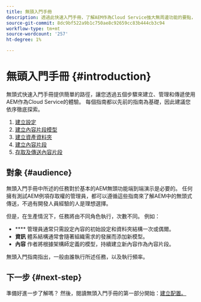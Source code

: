 ```yaml
---
title: 無頭入門手冊
description: 透過此快速入門手冊，了解AEM作為Cloud Service強大無周邊功能的要點，例如內容模型、內容片段和GraphQL API。
source-git-commit: 8dc9bf522a9b1c750ae8c92659cc83b444cb3c94
workflow-type: tm+mt
source-wordcount: '257'
ht-degree: 1%

---
```



# 無頭入門手冊 {#introduction}

無頭式快速入門手冊提供簡單的路徑，讓您透過五個步驟來建立、管理和傳遞使用AEM作為Cloud Service的體驗。 每個指南都以先前的指南為基礎，因此建議您依序徹底探索。

1. [建立設定](create-configuration.md)
1. [建立內容片段模型](create-content-model.md)
1. [建立資產資料夾](create-assets-folder.md)
1. [建立內容片段](create-content-fragment.md)
1. [存取及傳送內容片段](create-api-request.md)

## 對象 {#audience}

無頭入門手冊中所述的任務對於基本的AEM無頭功能端到端演示是必要的。 任何擁有測試AEM例項存取權的管理員，都可以遵循這些指南來了解AEM中的無頭式傳送，不過有開發人員經驗的人是理想選擇。

但是，在生產情況下，任務將由不同角色執行，次數不同。 例如：

* **** 管理員通常只需設定內容的初始設定和資料夾結構一次或偶爾。
* **資訊** 體系結構通常會隨著組織需求的發展而添加新模型。
* **內容** 作者將根據架構師定義的模型，持續建立新內容作為內容片段。

無頭入門指南指出，一般由誰執行所述任務，以及執行頻率。

## 下一步 {#next-step}

準備好進一步了解嗎？ 然後，閱讀無頭入門手冊的第一部分開始：[建立配置。](create-configuration.md)
